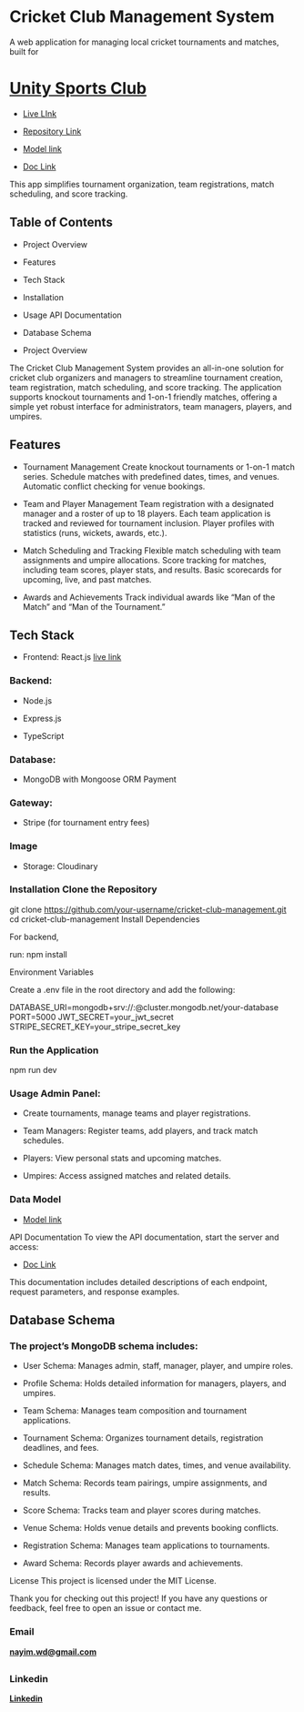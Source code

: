 # Cricket Club Management System

A web application for managing local cricket tournaments and matches, built for

 # [Unity Sports Club]()

 - [Live LInk](https://nayimwd-unitysportsclubapi-production.up.railway.app/api/v1)

 - [Repository Link](https://github.com/your-username/cricket-club-management)

 - [Model link](https://app.eraser.io/workspace/mmVyA4wj6gLlSyfu72of?origin=share) 

 - [Doc Link](https://nayimwd-unitysportsclubapi-production.up.railway.app/api-docs/)


 This app simplifies tournament organization, team
registrations, match scheduling, and score tracking.

## Table of Contents

 - Project Overview 

 - Features 

 - Tech Stack 
 
 - Installation 

 - Usage API Documentation
 
 - Database Schema 
  
  - Project Overview

The Cricket Club Management System provides an all-in-one solution for cricket
club organizers and managers to streamline tournament creation, team
registration, match scheduling, and score tracking. The application supports
knockout tournaments and 1-on-1 friendly matches, offering a simple yet robust
interface for administrators, team managers, players, and umpires.

## Features

- Tournament Management Create knockout tournaments or 1-on-1 match series.
Schedule matches with predefined dates, times, and venues. Automatic conflict
checking for venue bookings.

- Team and Player Management Team registration with a designated manager and a
roster of up to 18 players. Each team application is tracked and reviewed for
tournament inclusion. Player profiles with statistics (runs, wickets, awards,
etc.).

- Match Scheduling and Tracking Flexible match scheduling with team assignments
and umpire allocations. Score tracking for matches, including team scores,
player stats, and results. Basic scorecards for upcoming, live, and past
matches.

- Awards and Achievements Track individual awards like “Man of the Match” and “Man of the Tournament.” 

## Tech Stack

- Frontend: React.js [live link]()

 ### Backend: 

 - Node.js

- Express.js 

- TypeScript 
 
### Database:
- MongoDB
with Mongoose ORM Payment 

### Gateway: 
- Stripe (for tournament entry fees) 

### Image
- Storage: Cloudinary 

### Installation Clone the Repository

git clone https://github.com/your-username/cricket-club-management.git cd
cricket-club-management Install Dependencies

For backend, 

run: npm install 

Environment Variables

Create a .env file in the root directory and add the following:

DATABASE_URI=mongodb+srv://<username>:<password>@cluster.mongodb.net/your-database
PORT=5000 JWT_SECRET=your_jwt_secret STRIPE_SECRET_KEY=your_stripe_secret_key

### Run the Application 

npm run dev

### Usage Admin Panel:

- Create tournaments, manage teams and player registrations.

- Team Managers: Register teams, add players, and track match schedules.
 - Players: View personal stats and upcoming matches. 
 
 - Umpires: Access assigned matches and
related details.

### Data Model
- [Model link](https://app.eraser.io/workspace/mmVyA4wj6gLlSyfu72of?origin=share) 

API Documentation To view the API documentation, start the server and access:

- [Doc Link](https://nayimwd-unitysportsclubapi-production.up.railway.app/api-docs/)

This documentation includes detailed descriptions of each endpoint, request
parameters, and response examples.

## Database Schema

### The project’s MongoDB schema includes:

- User Schema: Manages admin, staff, manager, player, and umpire roles. 

- Profile Schema: Holds detailed information for managers, players, and umpires.

- Team Schema: Manages team composition and tournament applications. 
 
- Tournament Schema:
Organizes tournament details, registration deadlines, and fees.

- Schedule Schema:
Manages match dates, times, and venue availability. 

- Match Schema: Records team
pairings, umpire assignments, and results.
 
- Score Schema: Tracks team and player
scores during matches. 

- Venue Schema: Holds venue details and prevents booking
conflicts. 

- Registration Schema: Manages team applications to tournaments. 

- Award
Schema: Records player awards and achievements.

License This project is licensed under the MIT License.

Thank you for checking out this project! If you have any questions or feedback, feel free to open an issue or contact me. 

### Email
 **nayim.wd@gmail.com**
 ##
### Linkedin

**[Linkedin](https://www.linkedin.com/in/nayim-hasan/)**
